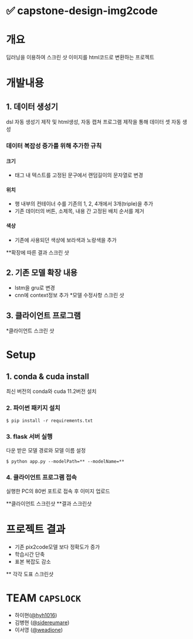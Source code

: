# ✅ capstone-design-img2code

# 개요

딥러닝을 이용하여 스크린 샷 이미지를 html코드로 변환하는 프로젝트

# 개발내용

## 1. 데이터 생성기

dsl 자동 생성기 제작 및 html생성, 자동 캡쳐 프로그램 제작을 통해 데이터 셋 자동 생성

### 데이터 복잡성 증가를 위해 추가한 규칙
#### 크기
- 태그 내 텍스트를 고정된 문구에서 랜덤길이의 문자열로 변경
#### 위치
- 행 내부의 컨테이너 수를 기존의 1, 2, 4개에서 3개(triple)을 추가
- 기존 데이터의 버튼, 소제목, 내용 간 고정된 배치 순서를 제거
#### 색상
- 기존에 사용되던 색상에 보라색과 노랑색을 추가

**확장에 따른 결과 스크린 샷

## 2. 기존 모델 확장 내용

- lstm을 gru로 변경
- cnn에 context정보 추가
*모델 수정사항 스크린 샷

## 3. 클라이언트 프로그램

*클라이언트 스크린 샷

# Setup

## 1. conda & cuda install

최신 버전의 conda와 cuda 11.2버전 설치

### 2. 파이썬 패키지 설치

~~~
$ pip install -r requirements.txt
~~~

### 3. flask 서버 실행

다운 받은 모델 경로와 모델 이름 설정

~~~
$ python app.py --modelPath=** --modelName=**
~~~

### 4. 클라이언트 프로그램 접속

실행한 PC의 80번 포트로 접속 후 이미지 업로드

**클라이언트 스크린샷
**결과 스크린샷

# 프로젝트 결과

- 기존 pix2code모델 보다 정확도가 증가
- 학습시간 단축
- 표본 복잡도 감소

** 각각 도표 스크린샷

# TEAM `CAPSLOCK`

- 하이현([@hyh1016](https://github.com/hyh1016))
- 김병현 ([@sidereumare](https://github.com/sidereumare))
- 이서영 ([@weadione](https://github.com/weadione))
